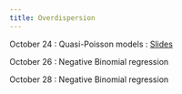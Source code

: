 ```yaml
---
title: Overdispersion
---
```


October 24
: Quasi-Poisson models
  : [Slides](https://sta712-f22.github.io/slides/lecture_24.pdf)
  
October 26
: Negative Binomial regression

October 28
: Negative Binomial regression